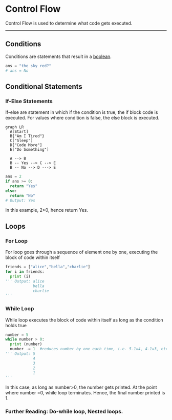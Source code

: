 # Control Flow

Control Flow is used to determine what code gets executed.

---

## Conditions

Conditions are statements that result in a [boolean](./variables.md#boolean).

``` python
ans = "the sky red?"
# ans = No
```

## Conditional Statements

### If-Else Statements

If-else are statement in which if the condition is true, the if block code is executed.
For values where condition is false, the else block is executed.

``` mermaid
graph LR
  A[Start]
  B{"Am I Tired"}
  C["Sleep"]
  D["Code More"]
  E["Do Something"]

  A --> B
  B -- Yes --> C --> E
  B -- No --> D ---> E
```

``` python
ans = 2
if ans >= 0:
  return "Yes"
else:
  return "No"
# Output: Yes
```
In this example, 2>0, hence return Yes.

## Loops

### For Loop
For loop goes through a sequence of element one by one, executing the block of code within itself

``` python
friends = ["alice","bella","charlie"]
for i in friends:
  print (i)
''' Output: alice
            bella
            charlie
'''
```

### While Loop
While loop executes the block of code within itself as long as the condition holds true

``` python
number = 5
while number > 0: 
  print (number)
  number -= 1  #reduces number by one each time, i.e. 5-1=4, 4-1=3, etc
''' Output: 5
            4
            3
            2
            1
'''
```
In this case, as long as number>0, the number gets printed.
At the point where number =0, while loop terminates. 
Hence, the final number printed is 1.

### Further Reading: Do-while loop, Nested loops.


